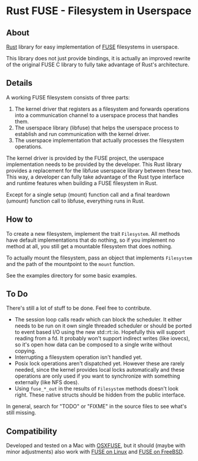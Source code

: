# Rust FUSE - Filesystem in Userspace

## About
[Rust](http://rust-lang.org/) library for easy implementation of [FUSE](http://osxfuse.github.io) filesystems in userspace.

This library does not just provide bindings, it is actually an improved rewrite of the original FUSE C library to fully take advantage of Rust's architecture.

## Details

A working FUSE filesystem consists of three parts:

1. The kernel driver that registers as a filesystem and forwards operations into a communication channel to a userspace process that handles them.
1. The userspace library (libfuse) that helps the userspace process to establish and run communication with the kernel driver.
1. The userspace implementation that actually processes the filesystem operations.

The kernel driver is provided by the FUSE project, the userspace implementation needs to be provided by the developer. This Rust library provides a replacement for the libfuse userspace library between these two. This way, a developer can fully take advantage of the Rust type interface and runtime features when building a FUSE filesystem in Rust.

Except for a single setup (mount) function call and a final teardown (umount) function call to libfuse, everything runs in Rust.

## How to

To create a new filesystem, implement the trait `Filesystem`. All methods have default implementations that do nothing, so if you implement no method at all, you still get a mountable filesystem that does nothing.

To actually mount the filesystem, pass an object that implements `Filesystem` and the path of the mountpoint to the `mount` function.

See the examples directory for some basic examples.

## To Do

There's still a lot of stuff to be done. Feel free to contribute.

- The session loop calls readv which can block the scheduler. It either needs to be run on it own single threaded scheduler or should be ported to event based I/O using the new std::rt::io. Hopefully this will support reading from a fd. It probably won't support indirect writes (like iovecs), so it's open how data can be composed to a single write without copying.
- Interrupting a filesystem operation isn't handled yet.
- Posix lock operations aren't dispatched yet. However these are rarely needed, since the kernel provides local locks automatically and these operations are only used if you want to synchronize with something externally (like NFS does).
- Using `fuse_*_out` in the results of `Filesystem` methods doesn't look right. These native structs should be hidden from the public interface.

In general, search for "TODO" or "FIXME" in the source files to see what's still missing.

## Compatibility

Developed and tested on a Mac with [OSXFUSE](http://osxfuse.github.io), but it should (maybe with minor adjustments) also work with [FUSE on Linux](http://fuse.sourceforge.net) and [FUSE on FreeBSD](https://wiki.freebsd.org/FuseFilesystem).
